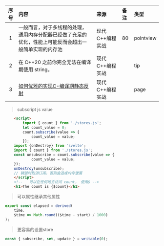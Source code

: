 | 序号  | 内容                                                                                                                                                                                        | 来源        | 备注  | 类型        |
|:---:|:------------------------------------------------------------------------------------------------------------------------------------------------------------------------------------------|:----------|:----|:----------|
|  1  | 一般而言，对于多线程的处理，通用内存分配器已经做了充足的优化，性能上可能反而会超出一般简单实现的内存池                                                                                                                                       | 现代C++编程实战 | 80  | pointview |
|  2  | 在 C++20 之前你完全无法在编译期使用 string。                                                                                                                                                             | 现代C++编程实战 |     | tip       |
|  3  | [如何优雅的实现C-编译期静态反射](https://netcan.github.io/2020/08/01/%E5%A6%82%E4%BD%95%E4%BC%98%E9%9B%85%E7%9A%84%E5%AE%9E%E7%8E%B0C-%E7%BC%96%E8%AF%91%E6%9C%9F%E9%9D%99%E6%80%81%E5%8F%8D%E5%B0%84/) | 现代C++编程实战 |     | page      |


> subscript js value
```html
    <script>
        import { count } from './stores.js';
        let count_value = 0;
        count.subscribe(value => {
            count_value = value;
        });
    import {onDestroy} from 'svelte';
    import { count } from './stores.js';
    const unsubscribe = count.subscribe(value => {
            count_value = value;
	});
	onDestroy(unsubscribe);
	// 销毁时取消订阅，否则会造成内存泄漏
    </script>
    <!--   可以在任何地方访问 count， 使用$ -->
    <h1>The count is {$count}</h1>
```

> 可以属性继承其他属性
```javascript
export const elapsed = derived(
	time,
	$time => Math.round(($time - start) / 1000)
);
```

> 更容易的设置store
```javascript
const { subscribe, set, update } = writable(0);
```